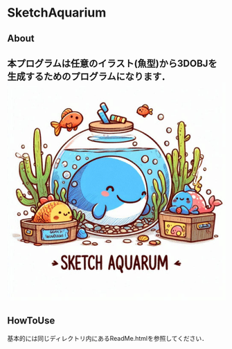 # SketchAquarium

## About
本プログラムは任意のイラスト(魚型)から3DOBJを生成するためのプログラムになります．
![Alt text](static/images/logo.jpg)
---

## HowToUse
基本的には同じディレクトリ内にあるReadMe.htmlを参照してください．